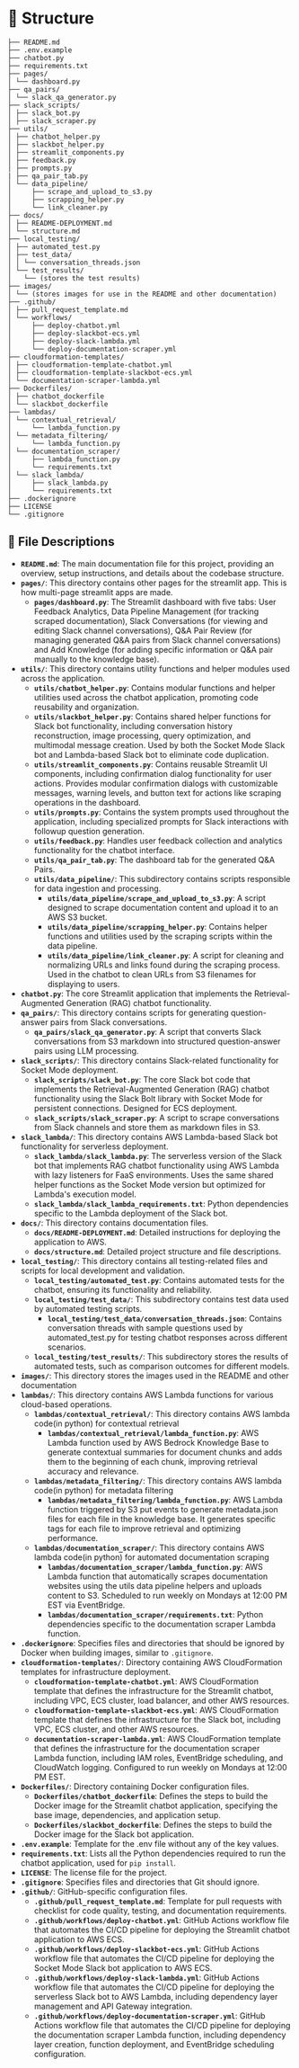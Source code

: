 # 📂 Structure

```
├── README.md
├── .env.example
├── chatbot.py
├── requirements.txt
├── pages/
│ └── dashboard.py
├── qa_pairs/
│ └── slack_qa_generator.py
├── slack_scripts/
│ ├── slack_bot.py
│ ├── slack_scraper.py
├── utils/
│ ├── chatbot_helper.py
│ ├── slackbot_helper.py
│ ├── streamlit_components.py
│ ├── feedback.py
│ ├── prompts.py
| ├── qa_pair_tab.py
│ └── data_pipeline/
│     ├── scrape_and_upload_to_s3.py
│     ├── scrapping_helper.py
│     └── link_cleaner.py
├── docs/
│ ├── README-DEPLOYMENT.md
│ └── structure.md
├── local_testing/
│ ├── automated_test.py
│ ├── test_data/
│ │ └── conversation_threads.json
│ └── test_results/
│   └── (stores the test results)
├── images/
│ └── (stores images for use in the README and other documentation)
├── .github/
│ ├── pull_request_template.md
│ └── workflows/
│     ├── deploy-chatbot.yml
│     ├── deploy-slackbot-ecs.yml
│     ├── deploy-slack-lambda.yml
│     └── deploy-documentation-scraper.yml
├── cloudformation-templates/
│ ├── cloudformation-template-chatbot.yml
│ ├── cloudformation-template-slackbot-ecs.yml
│ └── documentation-scraper-lambda.yml
├── Dockerfiles/
│ ├── chatbot_dockerfile
│ └── slackbot_dockerfile
├── lambdas/
│ └── contextual_retrieval/
│     └── lambda_function.py
│ └── metadata_filtering/
│     └── lambda_function.py
│ └── documentation_scraper/
│     ├── lambda_function.py
│     └── requirements.txt
│ └── slack_lambda/
│     ├── slack_lambda.py
│     └── requirements.txt
├── .dockerignore
├── LICENSE
└── .gitignore
```

## 📄 File Descriptions

- **`README.md`**: The main documentation file for this project, providing an overview, setup instructions, and details about the codebase structure.
- **`pages/`**: This directory contains other pages for the streamlit app. This is how multi-page streamlit apps are made.
  - **`pages/dashboard.py`**: The Streamlit dashboard with five tabs: User Feedback Analytics, Data Pipeline Management (for tracking scraped documentation), Slack Conversations (for viewing and editing Slack channel conversations), Q&A Pair Review (for managing generated Q&A pairs from Slack channel conversations) and Add Knowledge (for adding specific information or Q&A pair manually to the knowledge base).
- **`utils/`**: This directory contains utility functions and helper modules used across the application.
  - **`utils/chatbot_helper.py`**: Contains modular functions and helper utilities used across the chatbot application, promoting code reusability and organization.
  - **`utils/slackbot_helper.py`**: Contains shared helper functions for Slack bot functionality, including conversation history reconstruction, image processing, query optimization, and multimodal message creation. Used by both the Socket Mode Slack bot and Lambda-based Slack bot to eliminate code duplication.
  - **`utils/streamlit_components.py`**: Contains reusable Streamlit UI components, including confirmation dialog functionality for user actions. Provides modular confirmation dialogs with customizable messages, warning levels, and button text for actions like scraping operations in the dashboard.
  - **`utils/prompts.py`**: Contains the system prompts used throughout the application, including specialized prompts for Slack interactions with followup question generation.
  - **`utils/feedback.py`**: Handles user feedback collection and analytics functionality for the chatbot interface.
  - **`utils/qa_pair_tab.py`**: The dashboard tab for the generated Q&A Pairs.
  - **`utils/data_pipeline/`**: This subdirectory contains scripts responsible for data ingestion and processing.
    - **`utils/data_pipeline/scrape_and_upload_to_s3.py`**: A script designed to scrape documentation content and upload it to an AWS S3 bucket.
    - **`utils/data_pipeline/scrapping_helper.py`**: Contains helper functions and utilities used by the scraping scripts within the data pipeline.
    - **`utils/data_pipeline/link_cleaner.py`**: A script for cleaning and normalizing URLs and links found during the scraping process. Used in the chatbot to clean URLs from S3 filenames for displaying to users.
- **`chatbot.py`**: The core Streamlit application that implements the Retrieval-Augmented Generation (RAG) chatbot functionality.
- **`qa_pairs/`**: This directory contains scripts for generating question-answer pairs from Slack conversations.
  - **`qa_pairs/slack_qa_generator.py`**: A script that converts Slack conversations from S3 markdown into structured question-answer pairs using LLM processing.
- **`slack_scripts/`**: This directory contains Slack-related functionality for Socket Mode deployment.
  - **`slack_scripts/slack_bot.py`**: The core Slack bot code that implements the Retrieval-Augmented Generation (RAG) chatbot functionality using the Slack Bolt library with Socket Mode for persistent connections. Designed for ECS deployment.
  - **`slack_scripts/slack_scraper.py`**: A script to scrape conversations from Slack channels and store them as markdown files in S3.
- **`slack_lambda/`**: This directory contains AWS Lambda-based Slack bot functionality for serverless deployment.
  - **`slack_lambda/slack_lambda.py`**: The serverless version of the Slack bot that implements RAG chatbot functionality using AWS Lambda with lazy listeners for FaaS environments. Uses the same shared helper functions as the Socket Mode version but optimized for Lambda's execution model.
  - **`slack_lambda/slack_lambda_requirements.txt`**: Python dependencies specific to the Lambda deployment of the Slack bot.
- **`docs/`**: This directory contains documentation files.
  - **`docs/README-DEPLOYMENT.md`**: Detailed instructions for deploying the application to AWS.
  - **`docs/structure.md`**: Detailed project structure and file descriptions.
- **`local_testing/`**: This directory contains all testing-related files and scripts for local development and validation.
  - **`local_testing/automated_test.py`**: Contains automated tests for the chatbot, ensuring its functionality and reliability.
  - **`local_testing/test_data/`**: This subdirectory contains test data used by automated testing scripts.
    - **`local_testing/test_data/conversation_threads.json`**: Contains conversation threads with sample questions used by automated_test.py for testing chatbot responses across different scenarios.
  - **`local_testing/test_results/`**: This subdirectory stores the results of automated tests, such as comparison outcomes for different models.
- **`images/`**: This directory stores the images used in the README and other documentation
- **`lambdas/`**: This directory contains AWS Lambda functions for various cloud-based operations.
  - **`lambdas/contextual_retrieval/`**: This directory contains AWS lambda code(in python) for contextual retrieval
    - **`lambdas/contextual_retrieval/lambda_function.py`**: AWS Lambda function used by AWS Bedrock Knowledge Base to generate contextual summaries for document chunks and adds them to the beginning of each chunk, improving retrieval accuracy and relevance.
  - **`lambdas/metadata_filtering/`**: This directory contains AWS lambda code(in python) for metadata filtering
    - **`lambdas/metadata_filtering/lambda_function.py`**: AWS Lambda function triggered by S3 put events to generate metadata.json files for each file in the knowledge base. It generates specific tags for each file to improve retrieval and optimizing performance.
  - **`lambdas/documentation_scraper/`**: This directory contains AWS lambda code(in python) for automated documentation scraping
    - **`lambdas/documentation_scraper/lambda_function.py`**: AWS Lambda function that automatically scrapes documentation websites using the utils data pipeline helpers and uploads content to S3. Scheduled to run weekly on Mondays at 12:00 PM EST via EventBridge.
    - **`lambdas/documentation_scraper/requirements.txt`**: Python dependencies specific to the documentation scraper Lambda function.
- **`.dockerignore`**: Specifies files and directories that should be ignored by Docker when building images, similar to `.gitignore`.
- **`cloudformation-templates/`**: Directory containing AWS CloudFormation templates for infrastructure deployment.
  - **`cloudformation-template-chatbot.yml`**: AWS CloudFormation template that defines the infrastructure for the Streamlit chatbot, including VPC, ECS cluster, load balancer, and other AWS resources.
  - **`cloudformation-template-slackbot-ecs.yml`**: AWS CloudFormation template that defines the infrastructure for the Slack bot, including VPC, ECS cluster, and other AWS resources.
  - **`documentation-scraper-lambda.yml`**: AWS CloudFormation template that defines the infrastructure for the documentation scraper Lambda function, including IAM roles, EventBridge scheduling, and CloudWatch logging. Configured to run weekly on Mondays at 12:00 PM EST.
- **`Dockerfiles/`**: Directory containing Docker configuration files.
  - **`Dockerfiles/chatbot_dockerfile`**: Defines the steps to build the Docker image for the Streamlit chatbot application, specifying the base image, dependencies, and application setup.
  - **`Dockerfiles/slackbot_dockerfile`**: Defines the steps to build the Docker image for the Slack bot application.
- **`.env.example`**: Template for the .env file without any of the key values.
- **`requirements.txt`**: Lists all the Python dependencies required to run the chatbot application, used for `pip install`.
- **`LICENSE`**: The license file for the project.
- **`.gitignore`**: Specifies files and directories that Git should ignore.
- **`.github/`**: GitHub-specific configuration files.
  - **`.github/pull_request_template.md`**: Template for pull requests with checklist for code quality, testing, and documentation requirements.
  - **`.github/workflows/deploy-chatbot.yml`**: GitHub Actions workflow file that automates the CI/CD pipeline for deploying the Streamlit chatbot application to AWS ECS.
  - **`.github/workflows/deploy-slackbot-ecs.yml`**: GitHub Actions workflow file that automates the CI/CD pipeline for deploying the Socket Mode Slack bot application to AWS ECS.
  - **`.github/workflows/deploy-slack-lambda.yml`**: GitHub Actions workflow file that automates the CI/CD pipeline for deploying the serverless Slack bot to AWS Lambda, including dependency layer management and API Gateway integration.
  - **`.github/workflows/deploy-documentation-scraper.yml`**: GitHub Actions workflow file that automates the CI/CD pipeline for deploying the documentation scraper Lambda function, including dependency layer creation, function deployment, and EventBridge scheduling configuration.
